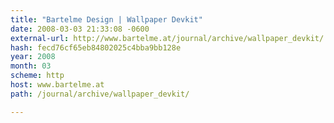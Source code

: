 ```yaml
---
title: "Bartelme Design | Wallpaper Devkit"
date: 2008-03-03 21:33:08 -0600
external-url: http://www.bartelme.at/journal/archive/wallpaper_devkit/
hash: fecd76cf65eb84802025c4bba9bb128e
year: 2008
month: 03
scheme: http
host: www.bartelme.at
path: /journal/archive/wallpaper_devkit/

---
```



